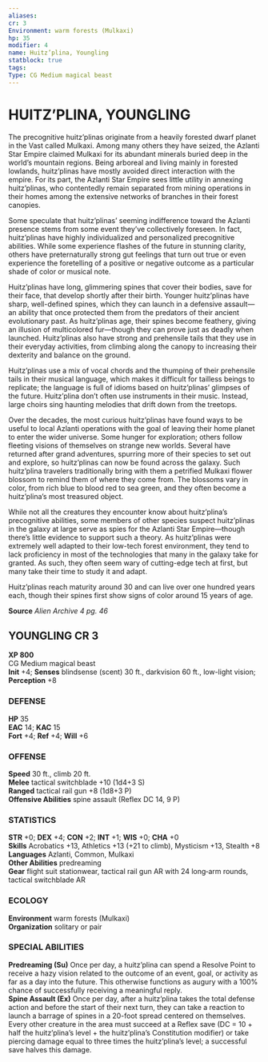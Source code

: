```yaml
---
aliases: 
cr: 3
Environment: warm forests (Mulkaxi)  
hp: 35
modifier: 4
name: Huitz’plina, Youngling
statblock: true
tags: 
Type: CG Medium magical beast  
---
```

# HUITZ’PLINA, YOUNGLING
The precognitive huitz’plinas originate from a heavily forested dwarf planet in the Vast called Mulkaxi. Among many others they have seized, the Azlanti Star Empire claimed Mulkaxi for its abundant minerals buried deep in the world’s mountain regions. Being arboreal and living mainly in forested lowlands, huitz’plinas have mostly avoided direct interaction with the empire. For its part, the Azlanti Star Empire sees little utility in annexing huitz’plinas, who contentedly remain separated from mining operations in their homes among the extensive networks of branches in their forest canopies.

Some speculate that huitz’plinas’ seeming indifference toward the Azlanti presence stems from some event they’ve collectively foreseen. In fact, huitz’plinas have highly individualized and personalized precognitive abilities. While some experience flashes of the future in stunning clarity, others have preternaturally strong gut feelings that turn out true or even experience the foretelling of a positive or negative outcome as a particular shade of color or musical note.

Huitz’plinas have long, glimmering spines that cover their bodies, save for their face, that develop shortly after their birth. Younger huitz’plinas have sharp, well-defined spines, which they can launch in a defensive assault—an ability that once protected them from the predators of their ancient evolutionary past. As huitz’plinas age, their spines become feathery, giving an illusion of multicolored fur—though they can prove just as deadly when launched. Huitz’plinas also have strong and prehensile tails that they use in their everyday activities, from climbing along the canopy to increasing their dexterity and balance on the ground.

Huitz’plinas use a mix of vocal chords and the thumping of their prehensile tails in their musical language, which makes it difficult for tailless beings to replicate; the language is full of idioms based on huitz’plinas’ glimpses of the future. Huitz’plina don’t often use instruments in their music. Instead, large choirs sing haunting melodies that drift down from the treetops.

Over the decades, the most curious huitz’plinas have found ways to be useful to local Azlanti operations with the goal of leaving their home planet to enter the wider universe. Some hunger for exploration; others follow fleeting visions of themselves on strange new worlds. Several have returned after grand adventures, spurring more of their species to set out and explore, so huitz’plinas can now be found across the galaxy. Such huitz’plina travelers traditionally bring with them a petrified Mulkaxi flower blossom to remind them of where they come from. The blossoms vary in color, from rich blue to blood red to sea green, and they often become a huitz’plina’s most treasured object.

While not all the creatures they encounter know about huitz’plina’s precognitive abilities, some members of other species suspect huitz’plinas in the galaxy at large serve as spies for the Azlanti Star Empire—though there’s little evidence to support such a theory. As huitz’plinas were extremely well adapted to their low-tech forest environment, they tend to lack proficiency in most of the technologies that many in the galaxy take for granted. As such, they often seem wary of cutting-edge tech at first, but many take their time to study it and adapt.

Huitz’plinas reach maturity around 30 and can live over one hundred years each, though their spines first show signs of color around 15 years of age.


**Source** _Alien Archive 4 pg. 46_

## YOUNGLING CR 3

**XP 800**  
CG Medium magical beast  
**Init** +4; **Senses** blindsense (scent) 30 ft., darkvision 60 ft., low-light vision; **Perception** +8  

### DEFENSE

**HP** 35  
**EAC** 14; **KAC** 15  
**Fort** +4; **Ref** +4; **Will** +6  

### OFFENSE

**Speed** 30 ft., climb 20 ft.  
**Melee** tactical switchblade +10 (1d4+3 S)  
**Ranged** tactical rail gun +8 (1d8+3 P)  
**Offensive Abilities** spine assault (Reflex DC 14, 9 P)

### STATISTICS

**STR** +0; **DEX** +4; **CON** +2; **INT** +1; **WIS** +0; **CHA** +0  
**Skills** Acrobatics +13, Athletics +13 (+21 to climb), Mysticism +13, Stealth +8  
**Languages** Azlanti, Common, Mulkaxi  
**Other Abilities** predreaming  
**Gear** flight suit stationwear, tactical rail gun AR with 24 long‑arm rounds, tactical switchblade AR

### ECOLOGY

**Environment** warm forests (Mulkaxi)  
**Organization** solitary or pair

### SPECIAL ABILITIES

**Predreaming (Su)** Once per day, a huitz’plina can spend a Resolve Point to receive a hazy vision related to the outcome of an event, goal, or activity as far as a day into the future. This otherwise functions as augury with a 100% chance of successfully receiving a meaningful reply.  
**Spine Assault (Ex)** Once per day, after a huitz’plina takes the total defense action and before the start of their next turn, they can take a reaction to launch a barrage of spines in a 20-foot spread centered on themselves. Every other creature in the area must succeed at a Reflex save (DC = 10 + half the huitz’plina’s level + the huitz’plina’s Constitution modifier) or take piercing damage equal to three times the huitz’plina’s level; a successful save halves this damage.
